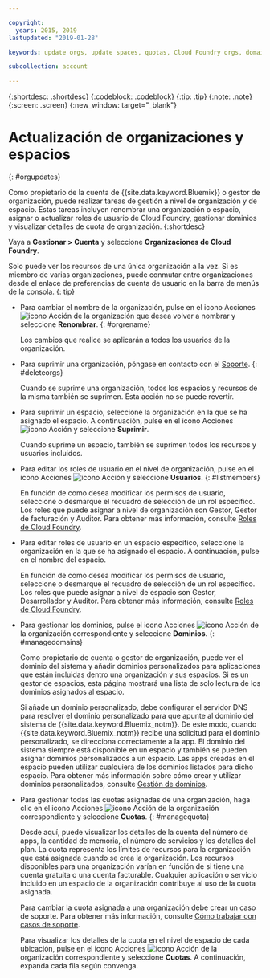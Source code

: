 ```yaml
---

copyright:
  years: 2015, 2019
lastupdated: "2019-01-28"

keywords: update orgs, update spaces, quotas, Cloud Foundry orgs, domains

subcollection: account

---
```


{:shortdesc: .shortdesc}
{:codeblock: .codeblock}
{:tip: .tip}
{:note: .note}
{:screen: .screen}
{:new_window: target="_blank"}


# Actualización de organizaciones y espacios
{: #orgupdates}

Como propietario de la cuenta de {{site.data.keyword.Bluemix}} o gestor de organización, puede realizar tareas de gestión a nivel de organización y de espacio. Estas tareas incluyen renombrar una organización o espacio, asignar o actualizar roles de usuario de Cloud Foundry, gestionar dominios y visualizar detalles de cuota de organización.
{:shortdesc}

Vaya a **Gestionar > Cuenta** y seleccione **Organizaciones de Cloud Foundry**.

Solo puede ver los recursos de una única organización a la vez. Si es miembro de varias organizaciones, puede conmutar entre organizaciones desde el enlace de preferencias de cuenta de usuario en la barra de menús de la consola.
{: tip}

  * Para cambiar el nombre de la organización, pulse en el icono Acciones ![icono Acción](../icons/action-menu-icon.svg) de la organización que desea volver a nombrar y seleccione **Renombrar**.
    {: #orgrename}

    Los cambios que realice se aplicarán a todos los usuarios de la organización.

  * Para suprimir una organización, póngase en contacto con el [Soporte](/docs/get-support?topic=get-support-getting-customer-support).
    {: #deleteorgs}

    Cuando se suprime una organización, todos los espacios y recursos de la misma también se suprimen. Esta acción no se puede revertir.

  * Para suprimir un espacio, seleccione la organización en la que se ha asignado el espacio. A continuación, pulse en el icono Acciones ![icono Acción](../icons/action-menu-icon.svg) y seleccione **Suprimir**.

    Cuando suprime un espacio, también se suprimen todos los recursos y usuarios incluidos.

  * Para editar los roles de usuario en el nivel de organización, pulse en el icono Acciones ![icono Acción](../icons/action-menu-icon.svg) y seleccione **Usuarios**.
    {: #listmembers}

    En función de como desea modificar los permisos de usuario, seleccione o desmarque el recuadro de selección de un rol específico. Los roles que puede asignar a nivel de organización son Gestor, Gestor de facturación y Auditor. Para obtener más información, consulte [Roles de Cloud Foundry](/docs/iam?topic=iam-cfaccess#cfroles).

  * Para editar roles de usuario en un espacio específico, seleccione la organización en la que se ha asignado el espacio. A continuación, pulse en el nombre del espacio.

    En función de como desea modificar los permisos de usuario, seleccione o desmarque el recuadro de selección de un rol específico. Los roles que puede asignar a nivel de espacio son Gestor, Desarrollador y Auditor. Para obtener más información, consulte [Roles de Cloud Foundry](/docs/iam?topic=iam-cfaccess#cfroles).

  * Para gestionar los dominios, pulse el icono Acciones ![icono Acción](../icons/action-menu-icon.svg) de la organización correspondiente y seleccione **Dominios**.
    {: #managedomains}

    Como propietario de cuenta o gestor de organización, puede ver el dominio del sistema y añadir dominios personalizados para aplicaciones que están incluidas dentro una organización y sus espacios. Si es un gestor de espacios, esta página mostrará una lista de solo lectura de los dominios asignados al espacio.

    Si añade un dominio personalizado, debe configurar el servidor DNS para resolver el dominio personalizado para que apunte al dominio del sistema de {{site.data.keyword.Bluemix_notm}}. De este modo, cuando {{site.data.keyword.Bluemix_notm}} recibe una solicitud para el dominio personalizado, se direcciona correctamente a la app. El dominio del sistema siempre está disponible en un espacio y también se pueden asignar dominios personalizados a un espacio. Las apps creadas en el espacio pueden utilizar cualquiera de los dominios listados para dicho espacio. Para obtener más información sobre cómo crear y utilizar dominios personalizados, consulte [Gestión de dominios](/docs/apps?topic=creating-apps-update-domain).

  * Para gestionar todas las cuotas asignadas de una organización, haga clic en el icono Acciones ![icono Acción](../icons/action-menu-icon.svg) de la organización correspondiente y seleccione **Cuotas**.
    {: #managequota}

    Desde aquí, puede visualizar los detalles de la cuenta del número de apps, la cantidad de memoria, el número de servicios y los detalles del plan. La cuota representa los límites de recursos para la organización que está asignada cuando se crea la organización. Los recursos disponibles para una organización varían en función de si tiene una cuenta gratuita o una cuenta facturable. Cualquier aplicación o servicio incluido en un espacio de la organización contribuye al uso de la cuota asignada.

    Para cambiar la cuota asignada a una organización debe crear un caso de soporte. Para obtener más información, consulte [Cómo trabajar con casos de soporte](/docs/get-support?topic=get-support-open-case).

    Para visualizar los detalles de la cuota en el nivel de espacio de cada ubicación, pulse en el icono Acciones ![icono Acción](../icons/action-menu-icon.svg) de la organización correspondiente y seleccione **Cuotas**. A continuación, expanda cada fila según convenga.
